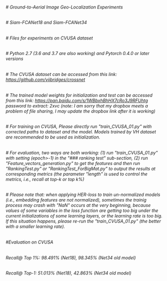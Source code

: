 ###### # Ground-to-Aerial Image Geo-Localization Experiments
###### # Siam-FCANet18 and Siam-FCANet34
###### # Files for experiments on CVUSA dataset
###### # Python 2.7 (3.6 and 3.7 are also working) and Pytorch 0.4.0 or later versions
###### # The CVUSA dataset can be accessed from this link: https://github.com/viibridges/crossnet
###### # The trained model weights for initialization and test can be accessed from this link: https://pan.baidu.com/s/1WBbxhBhHX7cRo3J9RFUhtg password to extract: 2xvc (note: I am sorry that my dropbox meets a problem of file sharing, I may update the dropbox link after it is working)

###### # For training on CVUSA, Please directly run "train_CVUSA_01.py" with corrected paths to dataset and the model. Models trained by VH dataset are recommended to be used as initialization. 
###### # For evaluation, two ways are both working: (1) run "train_CVUSA_01.py" with setting (epoch>-1) in the "### ranking test" sub-section, (2) run "Feature_vectors_generation.py" to get the features and then run "RankingTest.py" or "RankingTest_ForBigMat.py" to output the results at corresponding metrics (the parameter "length" is used to control the metrics, i.e., recall at top-k or top k%)
###### # Please note that: when applying HER-loss to train un-normalized models (i.e., embedding features are not normalized), sometimes the trainig process may crash with "NaN" occurs at the very beginning, because values of some variables in the loss function are getting too big under the current initializations of some learning layers, or the learning rate is too big. If this situation happens, please re-run the "train_CVUSA_01.py" (the better with a smaller learning rate).

###### #Evaluation on CVUSA 
###### Recall@ Top 1%: 98.491% (Net18), 98.345% (Net34 old model)
###### Recall@ Top-1:  51.013% (Net18), 42.863% (Net34 old model)
